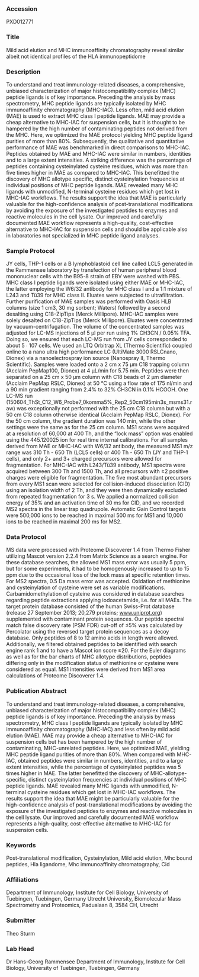 ### Accession
PXD012771

### Title
Mild acid elution and MHC immunoaffinity chromatography reveal similar albeit not identical profiles of the HLA immunopeptidome

### Description
To understand and treat immunology-related diseases, a comprehensive, unbiased characterization of major histocompatibility complex (MHC) peptide ligands is of key importance. Preceding the analysis by mass spectrometry, MHC peptide ligands are typically isolated by MHC immunoaffinity chromatography (MHC-IAC). Less often, mild acid elution (MAE) is used to extract MHC class I peptide ligands. MAE may provide a cheap alternative to MHC-IAC for suspension cells, but it is thought to be hampered by the high number of contaminating peptides not derived from the MHC. Here, we optimized the MAE protocol yielding MHC peptide ligand purities of more than 80%. Subsequently, the qualitative and quantitative performance of MAE was benchmarked in direct comparisons to MHC-IAC. Peptides obtained by MAE and MHC-IAC were similar in numbers, identities and to a large extent intensities. A striking difference was the percentage of peptides containing cysteinylated cysteine residues, which was more than five times higher in MAE as compared to MHC-IAC. This benefitted the discovery of MHC allotype specific, distinct cysteinylation frequencies at individual positions of MHC peptide ligands. MAE revealed many MHC ligands with unmodified, N-terminal cysteine residues which get lost in MHC-IAC workflows. The results support the idea that MAE is particularly valuable for the high-confidence analysis of post-translational modifications by avoiding the exposure of the investigated peptides to enzymes and reactive molecules in the cell lysate. Our improved and carefully documented MAE workflow represents a high-quality, cost-effective alternative to MHC-IAC for suspension cells and should be applicable also in laboratories not specialized in MHC peptide ligand analyses.

### Sample Protocol
JY cells, THP-1 cells or a B lymphoblastoid cell line called LCL5 generated in the Rammensee laboratory by transfection of human peripheral blood mononuclear cells with the B95-8 strain of EBV were washed with PBS. MHC class I peptide ligands were isolated using either MAE or MHC-IAC, the latter employing the W6/32 antibody for MHC class I and a 1:1 mixture of L243 and Tü39 for MHC class II. Eluates were subjected to ultrafiltration. Further purification of MAE samples was performed with Oasis HLB columns (size 1 cm3, 30 mg sorbent; Waters) followed by a second desalting using C18-ZipTips (Merck Millipore). MHC-IAC samples were solely desalted on C18-ZipTips (Merck Millipore). Eluates were concentrated by vacuum-centrifugation. The volume of the concentrated samples was adjusted for LC-MS injections of 5 µl per run using 1% CH3CN / 0.05% TFA. Doing so, we ensured that each LC-MS run from JY cells corresponded to about 5 ∙ 107 cells.  We used an LTQ Orbitrap XL (Thermo Scientific) coupled online to a nano ultra high performance LC (UltiMate 3000 RSLCnano, Dionex) via a nanoelectrospray ion source (Nanospray II, Thermo Scientific). Samples were loaded onto a 2 cm x 75 μm C18 trapping column (Acclaim PepMap100, Dionex) at 4 μL/min for 5.75 min. Peptides were then separated on a 25 cm x 50 µm column with C18 beads of 2 µm diameter (Acclaim PepMap RSLC, Dionex) at 50 °C using a flow rate of 175 nl/min and a 90 min gradient ranging from 2.4% to 32% CH3CN in 0.1% HCOOH. One LC-MS run (150604_ThSt_C12_W6_Probe7_0komma5%_Rep2_50cm195min3s_msms31.raw) was exceptionally not performed with the 25 cm C18 column but with a 50 cm C18 column otherwise identical (Acclaim PepMap RSLC, Dionex). For the 50 cm column, the gradient duration was 140 min, while the other settings were the same as for the 25 cm column. MS1 scans were acquired at a resolution of 60,000 at 400 Th, and the “lock mass” option was enabled using the 445.120025 ion for real time internal calibrations. For all samples derived from MAE or MHC-IAC with W6/32 antibody, the measured MS1 m/z range was 310 Th - 650 Th (LCL5 cells) or 400 Th - 650 Th (JY and THP-1 cells), and only 2+ and 3+ charged precursors were allowed for fragmentation. For MHC-IAC with L243/Tü39 antibody, MS1 spectra were acquired between 300 Th and 1500 Th, and all precursors with ≥2 positive charges were eligible for fragmentation. The five most abundant precursors from every MS1 scan were selected for collision-induced dissociation (CID) using an isolation width of 2 Th, and they were then dynamically excluded from repeated fragmentation for 3 s. We applied a normalized collision energy of 35% and an activation time of 30 ms for CID, and we recorded MS2 spectra in the linear trap quadrupole. Automatic Gain Control targets were 500,000 ions to be reached in maximal 500 ms for MS1 and 10,000 ions to be reached in maximal 200 ms for MS2.

### Data Protocol
MS data were processed with Proteome Discoverer 1.4 from Thermo Fisher utilizing Mascot version 2.2.4 from Matrix Science as a search engine. For these database searches, the allowed MS1 mass error was usually 5 ppm, but for some experiments, it had to be homogenously increased to up to 15 ppm due to the occasional loss of the lock mass at specific retention times. For MS2 spectra, 0.5 Da mass error was accepted. Oxidation of methionine and cysteinylation of cysteine were set as variable modifications. Carbamidomethylation of cysteine was considered in database searches regarding peptide extractions applying iodoacetamide, i.e. for all MAEs. The target protein database consisted of the human Swiss-Prot database (release 27 September 2013; 20,279 proteins; www.uniprot.org) supplemented with contaminant protein sequences. Our peptide spectral match false discovery rate (PSM FDR) cut-off of ≤5% was calculated by Percolator using the reversed target protein sequences as a decoy database. Only peptides of 8 to 12 amino acids in length were allowed. Additionally, we filtered obtained peptides to be identified with search engine rank 1 and to have a Mascot ion score ≥20. For the Euler diagrams as well as for the bar charts of MHC allotype distributions, peptides differing only in the modification status of methionine or cysteine were considered as equal. MS1 intensities were derived from MS1 area calculations of Proteome Discoverer 1.4.

### Publication Abstract
To understand and treat immunology-related diseases, a comprehensive, unbiased characterization of major histocompatibility complex (MHC) peptide ligands is of key importance. Preceding the analysis by mass spectrometry, MHC class I peptide ligands are typically isolated by MHC immunoaffinity chromatography (MHC-IAC) and less often by mild acid elution (MAE). MAE may provide a cheap alternative to MHC-IAC for suspension cells but has been hampered by the high number of contaminating, MHC-unrelated peptides. Here, we optimized MAE, yielding MHC peptide ligand purities of more than 80%. When compared with MHC-IAC, obtained peptides were similar in numbers, identities, and to a large extent intensities, while the percentage of cysteinylated peptides was 5 times higher in MAE. The latter benefitted the discovery of MHC-allotype-specific, distinct cysteinylation frequencies at individual positions of MHC peptide ligands. MAE revealed many MHC ligands with unmodified, N-terminal cysteine residues which get lost in MHC-IAC workflows. The results support the idea that MAE might be particularly valuable for the high-confidence analysis of post-translational modifications by avoiding the exposure of the investigated peptides to enzymes and reactive molecules in the cell lysate. Our improved and carefully documented MAE workflow represents a high-quality, cost-effective alternative to MHC-IAC for suspension cells.

### Keywords
Post-translational modification, Cysteinylation, Mild acid elution, Mhc bound peptides, Hla ligandome, Mhc immunoaffinity chromatography, Cid

### Affiliations
Department of Immunology, Institute for Cell Biology, University of Tuebingen, Tuebingen, Germany
Utrecht University,
Biomolecular Mass Spectrometry and Proteomics,
Padualaan 8, 
3584 CH, Utrecht

### Submitter
Theo Sturm

### Lab Head
Dr Hans-Georg Rammensee
Department of Immunology, Institute for Cell Biology, University of Tuebingen, Tuebingen, Germany



